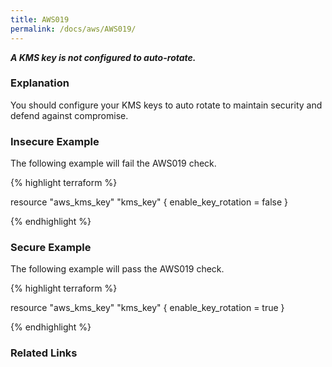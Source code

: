 ```yaml
---
title: AWS019
permalink: /docs/aws/AWS019/
---
```


***A KMS key is not configured to auto-rotate.***

### Explanation


You should configure your KMS keys to auto rotate to maintain security and defend against compromise.



### Insecure Example

The following example will fail the AWS019 check.

{% highlight terraform %}

resource "aws_kms_key" "kms_key" {
	enable_key_rotation = false
}

{% endhighlight %}



### Secure Example

The following example will pass the AWS019 check.

{% highlight terraform %}

resource "aws_kms_key" "kms_key" {
	enable_key_rotation = true
}

{% endhighlight %}


### Related Links


